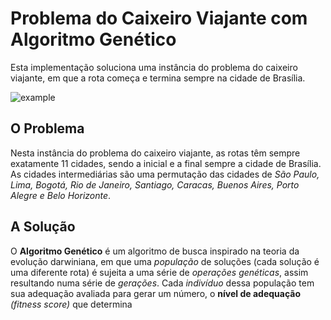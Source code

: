 # Problema do Caixeiro Viajante com  Algoritmo Genético
Esta implementação soluciona uma instância do problema do caixeiro viajante, em que a rota começa e termina sempre na cidade de Brasília.

![example](https://i.ibb.co/Vq9MyQY/example.png)

## O Problema
Nesta instância do problema do caixeiro viajante, as rotas têm sempre exatamente 11 cidades, sendo a inicial e a final sempre a cidade de Brasília. As cidades intermediárias são uma permutação das cidades de *São Paulo, Lima, Bogotá, Rio de Janeiro, Santiago, Caracas, Buenos Aires, Porto Alegre e Belo Horizonte*.
## A Solução
O **Algoritmo Genético** é um algoritmo de busca inspirado na teoria da evolução darwiniana, em que uma *população* de soluções (cada solução é uma diferente rota) é sujeita a uma série de *operações genéticas*, assim resultando numa série de *gerações*.
Cada *indivíduo* dessa população tem sua adequação avaliada para gerar um número, o **nível de adequação** *(fitness score)* que determina 
<!--stackedit_data:
eyJoaXN0b3J5IjpbLTIxMDg2MTgwNzYsLTIwNDMwMTEzMDEsLT
Q3MzI4Nzc3OCwzNDAyMDU3MDMsNzMwOTk4MTE2XX0=
-->